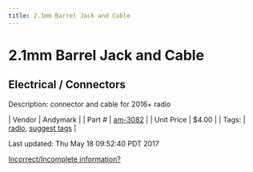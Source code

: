 ```yaml
---
title: 2.1mm Barrel Jack and Cable
---
```


# 2.1mm Barrel Jack and Cable
## Electrical / Connectors
Description: 	connector and cable for 2016+ radio 

| Vendor | Andymark | 
| Part # | [am-3082](http://www.andymark.com/product-p/am-3082.htm) | 
| Unit Price | $4.00 | 
| Tags: | [radio](https://jgermita.github.io/frc-parts/search/?q=radio), [suggest tags](https://docs.google.com/forms/d/e/1FAIpQLSeWyY8v3RgOty-MyWmh9U0iivNYN_molChYyS-0U-o-kOAv_g/viewform) | 

Last updated: Thu May 18 09:52:40 PDT 2017

 [Incorrect/Incomplete information?](https://docs.google.com/forms/d/e/1FAIpQLSeWyY8v3RgOty-MyWmh9U0iivNYN_molChYyS-0U-o-kOAv_g/viewform)
